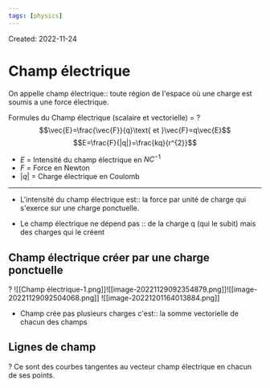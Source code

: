 ```yaml
---
tags: [physics] 
---
```

Created: 2022-11-24

# Champ électrique
On appelle champ électrique:: toute région de l'espace où une charge est soumis a une force électrique.
<!--SR:!2024-01-11,170,170-->

Formules du Champ électrique (scalaire et vectorielle) =
?
$$\vec{E}=\frac{\vec{F}}{q}\text{ et }\vec{F}=q\vec{E}$$
$$E=\frac{F}{|q|}=\frac{kq}{r^{2}}$$
- $E$ = Intensité du champ électrique en $NC^{-1}$
- $F$ = Force en Newton 
- $|q|$ = Charge électrique en Coulomb
---
<!--SR:!2024-02-23,237,210-->

- L'intensité du champ électrique est:: la force par unité de charge qui s'exerce sur une charge ponctuelle.
<!--SR:!2023-12-20,77,239-->

<!--SR:!2023-02-12,14,130-->
- Le champ électrique ne dépend pas :: de la charge q (qui le subit) mais des charges qui le créent
<!--SR:!2024-03-14,269,230-->

## Champ électrique créer par une charge ponctuelle
?
![[Champ électrique-1.png]]![[image-20221129092354879.png]]![[image-20221129092504068.png]]
![[image-20221201164013884.png]]
<!--SR:!2023-11-19,200,230-->


- Champ crée pas plusieurs charges c'est:: la somme vectorielle de chacun des champs
<!--SR:!2023-10-13,1,216-->

## Lignes de champ
?
Ce sont des courbes tangentes au vecteur champ électrique en chacun de ses points.
<!--SR:!2023-11-22,202,230-->


